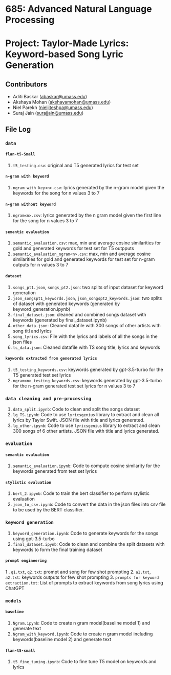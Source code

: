# 685: Advanced Natural Language Processing
# Project: Taylor-Made Lyrics: Keyword-based Song Lyric Generation

## Contributors
- Aditi Baskar (<abaskar@umass.edu>)
- Akshaya Mohan (<akshayamohan@umass.edu>)
- Niel Parekh (<nieljiteshpa@umass.edu>)
- Suraj Jain (<surajjain@umass.edu>)

## File Log
### `data`

#### `flan-t5-Small`
1. `t5_testing.csv`: original and T5 generated lyrics for test set

#### `n-gram with keyword`
1. `ngram_with_key<n>.csv`: lyrics generated by the n-gram model given the keywords for the song for n values 3 to 7

#### `n-gram without keyword`
1. `ngram<n>.csv`: lyrics generated by the n gram model given the first line for the song for n values 3 to 7

#### `semantic evaluation`
1. `semantic_evaluation.csv`: max, min and average cosine similarities for gold and generated keywords for test set for T5 outpputs
2. `semantic_evaluation_ngram<n>.csv`: max, min and average cosine similarities for gold and generated keywords for test set for n-gram outputs for n values 3 to 7

#### `dataset`
1. `songs_pt1.json`, `songs_pt2.json`: two splits of input dataset for keyword generation
2. `json_songspt1_keywords.json`, `json_songspt2_keywords.json`: two splits of dataset with generated keywords (generated by keyword_generation.ipynb)
3. `final_dataset.json`: cleaned and combined songs dataset with keywords (generated by final_dataset.ipynb)
4. `other_data.json`: Cleaned datafile with 300 songs of other artists with song titl and lyrics
5. `song_lyrics.csv`: File with the lyrics and labels of all the songs in the json files
6. `ts_data.json`: Cleaned datafile with TS song title, lyrics and keywords

#### `keywords extracted from generated lyrics`
1. `t5_testing_keywords.csv`: keywords generated by gpt-3.5-turbo for the T5 generated test set lyrics
2. `ngram<n>_testing_keywords.csv`: keywords generated by gpt-3.5-turbo for the n-gram generated test set lyrics for n values 3 to 7

### `data cleaning and pre-processing`
1. `data_split.ipynb`: Code to clean and split the songs dataset
2. `lg_TS.ipynb`: Code to use `lyricsgenius` library to extract and clean all lyrics by Taylor Swift. JSON file with title and lyrics generated.
3. `lg_other.ipynb`: Code to use `lyricsgenius` library to extract and clean 300 songs of 6 other artists. JSON file with title and lyrics generated.

### `evaluation`
#### `semantic evaluation`
1. `semantic_evaluation.ipynb`: Code to compute cosine similarity for the keywords generated from test set lyrics
#### `stylistic evaluation`
1. `bert_2.ipynb`: Code to train the bert classifier to perform stylistic evaluation 
2. `json_to_csv.ipynb`: Code to convert the data in the json files into csv file to be used by the BERT classifier.

### `keyword generation`
1. `keyword_generation.ipynb`: Code to generate keywords for the songs using gpt-3.5-turbo
2. `final_dataset.ipynb`: Code to clean and combine the split datasets with keywords to form the final training dataset

#### `prompt engineering`
1 . `q1.txt`, `q2.txt`: prompt and song for few shot prompting
2. `a1.txt`, `a2.txt`: keywords outputs for few shot prompting
3. `prompts for keyword extraction.txt`: List of prompts to extract keywords from song lyrics using ChatGPT

### `models`
#### `baseline`
1. `Ngram.ipynb`: Code to create n gram model(baseline model 1) and generate text
2. `Ngram_with_keyword.ipynb`: Code to create n gram model including keywords(baseline model 2) and generate text

#### `flan-t5-small`
1. `t5_fine_tuning.ipynb`: Code to fine tune T5 model on keywords and lyrics


